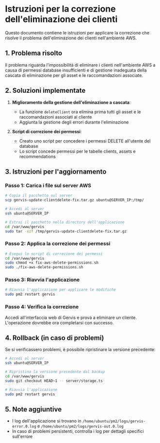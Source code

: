 # Istruzioni per la correzione dell'eliminazione dei clienti

Questo documento contiene le istruzioni per applicare la correzione che risolve il problema dell'eliminazione dei clienti nell'ambiente AWS.

## 1. Problema risolto

Il problema riguarda l'impossibilità di eliminare i clienti nell'ambiente AWS a causa di permessi database insufficienti e di gestione inadeguata della cascata di eliminazione per gli asset e le raccomandazioni associate.

## 2. Soluzioni implementate

1. **Miglioramento della gestione dell'eliminazione a cascata**:
   - La funzione `deleteClient` ora elimina prima tutti gli asset e le raccomandazioni associati al cliente
   - Aggiunta la gestione degli errori durante l'eliminazione

2. **Script di correzione dei permessi**:
   - Creato uno script per concedere i permessi DELETE all'utente del database
   - Lo script concede permessi per le tabelle clients, assets e recommendations

## 3. Istruzioni per l'aggiornamento

### Passo 1: Carica i file sul server AWS

```bash
# Copia il pacchetto sul server
scp gervis-update-clientdelete-fix.tar.gz ubuntu@SERVER_IP:/tmp/

# Accedi al server
ssh ubuntu@SERVER_IP

# Estrai il pacchetto nella directory dell'applicazione
cd /var/www/gervis
sudo tar -xzf /tmp/gervis-update-clientdelete-fix.tar.gz
```

### Passo 2: Applica la correzione dei permessi

```bash
# Esegui lo script di correzione dei permessi
cd /var/www/gervis
sudo chmod +x fix-aws-delete-permissions.sh
sudo ./fix-aws-delete-permissions.sh
```

### Passo 3: Riavvia l'applicazione

```bash
# Riavvia l'applicazione per applicare le modifiche
sudo pm2 restart gervis
```

### Passo 4: Verifica la correzione

Accedi all'interfaccia web di Gervis e prova a eliminare un cliente. L'operazione dovrebbe ora completarsi con successo.

## 4. Rollback (in caso di problemi)

Se si verificassero problemi, è possibile ripristinare la versione precedente:

```bash
# Accedi al server
ssh ubuntu@SERVER_IP

# Ripristina la versione precedente dal backup
cd /var/www/gervis
sudo git checkout HEAD~1 -- server/storage.ts

# Riavvia l'applicazione
sudo pm2 restart gervis
```

## 5. Note aggiuntive

- I log dell'applicazione si trovano in `/home/ubuntu/pm2/logs/gervis-error.0.log` e `/home/ubuntu/pm2/logs/gervis-out.0.log`
- In caso di problemi persistenti, controlla i log per dettagli specifici sull'errore